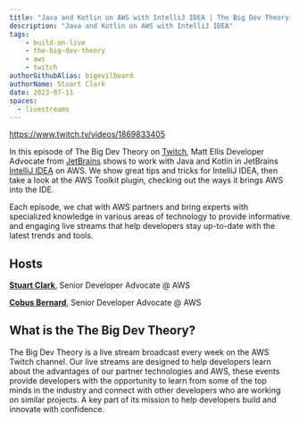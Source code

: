 ```yaml
---
title: "Java and Kotlin on AWS with IntelliJ IDEA | The Big Dev Theory | S2 | Ep.7 | Show Notes"
description: "Java and Kotlin on AWS with IntelliJ IDEA"
tags:
    - build-on-live
    - the-big-dev-theory
    - aws
    - twitch
authorGithubAlias: bigevilbeard
authorName: Stuart Clark
date: 2023-07-11
spaces:
  - livestreams
---
```


https://www.twitch.tv/videos/1869833405

In this episode of The Big Dev Theory on [Twitch](https://www.twitch.tv/videos/1869833405), Matt Ellis Developer Advocate from [JetBrains](https://www.jetbrains.com/) shows to work with Java and Kotlin in JetBrains [IntelliJ IDEA](https://www.jetbrains.com/idea/) on AWS. We show great tips and tricks for IntelliJ IDEA, then take a look at the AWS Toolkit plugin, checking out the ways it brings AWS into the IDE.

Each episode, we chat with AWS partners and bring experts with specialized knowledge in various areas of technology to provide informative and engaging live streams that help developers stay up-to-date with the latest trends and tools.

## Hosts

[**Stuart Clark**](https://twitter.com/bigevilbeard), Senior Developer Advocate @ AWS

[**Cobus Bernard**](https://twitter.com/cobusbernard), Senior Developer Advocate @ AWS

## What is the The Big Dev Theory?

 The Big Dev Theory is a live stream broadcast every week on the AWS Twitch channel. Our live streams are designed to help developers learn about the advantages of our partner technologies and AWS, these events provide developers with the opportunity to learn from some of the top minds in the industry and connect with other developers who are working on similar projects. A key part of its mission to help developers build and innovate with confidence.